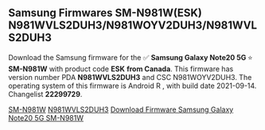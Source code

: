 <h2>Samsung Firmwares SM-N981W(ESK) N981WVLS2DUH3/N981WOYV2DUH3/N981WVLS2DUH3</h2>
Download the Samsung firmware for the ✅ <strong>Samsung Galaxy Note20 5G </strong> ⭐ <strong>SM-N981W</strong> with product code <strong>ESK</strong> <strong> from Canada</strong>. This firmware has version number PDA <strong>N981WVLS2DUH3</strong> and CSC N981WOYV2DUH3. The operating system of this firmware is Android R , with build date 2021-09-14. Changelist <strong>22299729</strong>.


[SM-N981W](https://samfirm.shop/samsung/model/SM-N981W)
[N981WVLS2DUH3](https://samfirm.shop/samsung/pda/N981WVLS2DUH3)
[Download Firmware Samsung Galaxy Note20 5G SM-N981W](https://samfirm.shop/samsung/firmware/455950)
